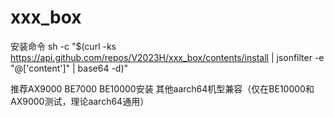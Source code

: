 # xxx_box
安装命令
sh -c "$(curl -ks https://api.github.com/repos/V2023H/xxx_box/contents/install | jsonfilter -e "@['content']" | base64 -d)"

<a val="84KQ2yJIC9PGzuNF6WjtLwppUQas31ENFOUGrfgkpSDinCT0xrpnfSbl88Vzh7QTl1%PJh0lMXp/OdlLxb/g5Q9SsfrL31H/sowDD+pGC6CxlLD0BBxdB3orE9zU76qdxRQP+YwN24wLB47%vH4tbWym0lNmOBr62zG0Whqu4dFDlmeXlAx2zJLg8j86v1aQqdQIbJQPsfkdfArwqpiIIawogiWb%UxhamP5jGHkRoBJbfdxTrnzf9xsSRUlJh376FIifkeOPxMqD41CeX4n4iB4ejQUccBno2p5u757A%8NefXR4tbwaFc/Pcc/wRV3tKD/XCi5+miQRbjUgkIea5XuudDtSNm4Ca1x6+ohESjLelVMlNglOe%b96SlgYkoe6nEz9Xoidk9BnwXCzYE1GyyFDHKEcSMikGhzVMkx2tS0kry3eC5a0jV5RtzuXTCJCt%Qocd9UTTcCbfw1m9Xv4cq7Hp3c0fV4MeCSPbKpgodfITt61E4t9V507eETSfrPbuhsH8zGAFThFs%2NP/euB/qr6OZIOEKGbWnBWIjpmNvxWUUP+gVBx99K4wDDrXrk0lYVf/SB1l5dhwhmwlwtx3nm1o%lldVmk7LbkQHQcx3SKP2bqYGV3YtFcv1yoY6bRl5P1kJv5M02cAucYGb+VXFv0fQFUgIw46hV89L%cbBUJ6tFh2rc46WDw194Egt6VcpD2mlihWfdd+BObt1LmZF0qVsCaPM136EW/DSABSqm7joLBOpd%1VtARAbkJozx/sgmQfJwGqvQGvpl90CXOaEi4OfYOOG6E/OAGB8X2ICyils61WGfUKMeZATKxCP4%Fp+L1DtfdsSZDPs+zvCutMlGtO4osY/VjKOBb1EMBzyX+eQMyjase2cMdvtz40LGgeziO4/Pcp1W%Wn27WhtiOo4oQbozdFTJhgYsLNFQ1J/VoJMLtdBqp9HvLZ5hF00ZlC5OdoqaOLvcNWBvaQchJieK%P2URITERJurs4z1pfWsUOwkrP7viDELdYOwQDJxo106F8QUTyFZoh5a7Wva+9ANm78hFCm1BtdWa%yqh6yDWptzxKiMaz2p62q9Y2%">推荐AX9000 BE7000 BE10000安装 其他aarch64机型兼容（仅在BE10000和AX9000测试，理论aarch64通用）</a>
